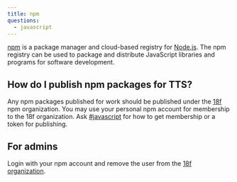 ```yaml
---
title: npm
questions:
  - javascript
---
```


[npm](https://www.npmjs.com/) is a package manager and cloud-based registry for
[Node.js](https://nodejs.org/en/). The npm registry can be used to package and
distribute JavaScript libraries and programs for software development.

## How do I publish npm packages for TTS?

Any npm packages published for work should be published under the
[18f](https://www.npmjs.com/org/18f) npm organization. You may use your personal
npm account for membership to the 18f organization. Ask
[#javascript](https://gsa-tts.slack.com/archives/C032KSPPQ) for how to get
membership or a token for publishing.

## For admins

Login with your npm account and remove the user from the [18f organization](https://www.npmjs.com/settings/18f/members).
